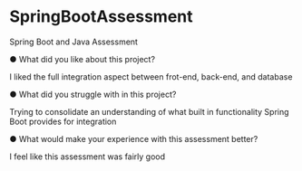 # SpringBootAssessment
Spring Boot and Java Assessment

●  	What did you like about this project?

I liked the full integration aspect between frot-end, back-end, and database

●  	What did you struggle with in this project?

Trying to consolidate an understanding of what built in functionality Spring Boot provides for integration

●  	What would make your experience with this assessment better?

I feel like this assessment was fairly good
